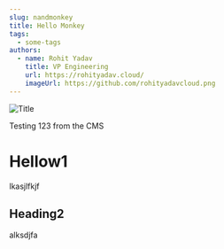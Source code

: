 ```yaml
---
slug: nandmonkey
title: Hello Monkey
tags:
  - some-tags
authors:
  - name: Rohit Yadav
    title: VP Engineering
    url: https://rohityadav.cloud/
    imageUrl: https://github.com/rohityadavcloud.png
---
```


![Title](/img/nandcmk.gif "Hello")

Testing 123 from the CMS

# Hellow1

lkasjlfkjf

## Heading2

alksdjfa
